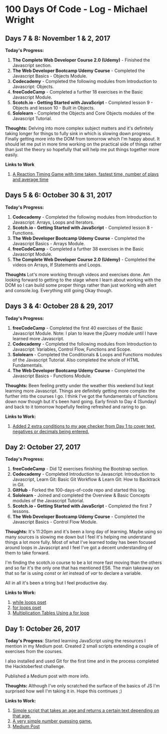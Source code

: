 # 100 Days Of Code - Log - Michael Wright

## Days 7 & 8: November 1 & 2, 2017

**Today's Progress:**
1. **The Complete Web Developer Course 2.0 (Udemy)** - Finished the Javascript section.
2. **The Web Developer Bootcamp Udemy Course** - Completed the Javascript Basics - Objects Module.
3. **Codecademy** - Completed the following modules from Introduction to Javascript: Objects.
4. **freeCodeCamp** - Completed a further 18 exercises in the Basic Javascript Module.
5. **Scotch.io - Getting Started with JavaScript** - Completed lesson 9 - Objects and lesson 10 - Built in Objects.
6. **Sololearn** - Completed the Objects and Core Objects modules of the Javascript Tutorial.

**Thoughts:** Delving into more complex subject matters and it's definitely taking longer for things to fully sink in which is slowing down progress. Finally getting more into the DOM from tomorrow which I'm happy about. It should let me put in more time working on the practical side of things rather than just the theory so hopefully that will help me put things together more easily.

**Links to Work**
1. [A Reaction Timing Game with time taken, fastest time, number of plays and average time](https://codepen.io/michaelwright74/pen/OOMLdW)

## Days 5 & 6: October 30 & 31, 2017

**Today's Progress:**
1. **Codecademy** - Completed the following modules from Introduction to Javascript: Arrays, Loops and Iterators.
2. **Scotch.io - Getting Started with JavaScript** - Completed lesson 8 - Functions.
3. **The Web Developer Bootcamp Udemy Course** - Completed the Javascript Basics - Arrays Module.
4. **freeCodeCamp** - Completed a further 38 exercises in the Basic Javascript Module.
5. **The Complete Web Developer Course 2.0 (Udemy)** - Completed the videos on Arrays, If Statements and Loops.

**Thoughts** Lot's more working through videos and exercises done. Am looking forward to getting to the stage where I learn about working with the DOM so I can build some proper things rather than just working with alert and console.log. Everything still going Okay though.

## Days 3 & 4: October 28 & 29, 2017

**Today's Progress:**
1. **freeCodeCamp** - Completed the first 40 exercises of the Basic Javascript Module. Note: I plan to leave the jQuery module until I have learned more Javascript.
2. **Codecademy** - Completed the following modules from Introduction to Javascript: Variables, Control Flow, Functions and Scope.
3. **Sololearn** - Completed the Conditionals & Loops and Functions modules of the Javascript Tutorial. Also completed the whole of HTML Fundamentals.
4. **The Web Developer Bootcamp Udemy Course** - Completed the Javascript Basics - Functions Module.

**Thoughts:** Been feeling pretty under the weather this weekend but kept learning more Javascript. Things are definitely getting more complex the further into the courses I go. I think I've got the fundamentals of functions down now though but it's been hard going. Early finish to Day 4 (Sunday) and back to it tomorrow hopefully feeling refreshed and raring to go.

**Links to Work:**
1. [Added 2 extra conditions to my age checker from Day 1 to cover text, negatives or decimals being entered.](https://codepen.io/michaelwright74/pen/vWBEPx)
 
## Day 2: October 27, 2017

**Today's Progress:**
1. **freeCodeCamp** - Did 12 exercises finishing the Bootstrap section.
2. **Codecademy** - Completed Introduction to Javascript: Introduction to Javascript, Learn Git: Basic Git Workflow & Learn Git: How to Backtrack in Git.
3. **GitHub** - Forked the 100-days-of-code repo and started this log.
4. **Sololearn** - Joined and completed the Overview & Basic Concepts modules of the Javascript Tutorial.
5. **Scotch.io - Getting Started with JavaScript** - Completed the first 7 lessons.
6. **The Web Developer Bootcamp Udemy Course** - Completed the Javascript Basics - Control Flow Module.

**Thoughts:** It's 11:20pm and it's been a long day of learning. Maybe using so many sources is slowing me down but I feel it's helping me understand things a lot more fully. Most of what I've learned today has been focused around loops in Javascript and I feel I've got a decent understanding of them to take forward.

I'm finding the scotch.io course to be a lot more fast moving than the others and so far it's the only one that has mentioned ES6. The main takeaway on that so far is using *const* or *let* instead of *var* to declare a variable.

All in all it's been a tiring but I feel productive day.

**Links to Work:**
1. [while loops pset](https://codepen.io/michaelwright74/pen/GOKVwr?editors=1111)
2. [for loops pset](https://codepen.io/michaelwright74/pen/POoqXd?editors=1111)
3. [Multiplication Tables Using a for loop](https://codepen.io/michaelwright74/pen/POoNWE)

## Day 1: October 26, 2017

**Today's Progress**: Started learning JavaScript using the resources I mention in my Medium post. Created 2 small scripts extending a couple of exercises from the courses.

I also installed and used Git for the first time and in the process completed the Hacktoberfest challenge.

Published a Medium post with more info.

**Thoughts:** Although I've only scratched the surface of the basics of JS I'm surprised how well I'm taking it in. Hope this continues ;)

**Links to Work:** 
1. [Simple script that takes an age and returns a certain text depending on that age.](https://codepen.io/michaelwright74/pen/vWBEPx)
2. [A very simple number guessing game.](https://codepen.io/michaelwright74/pen/eeOZXd)
3. [Medium Post](https://medium.com/@michaelwright74/day-1-of-my-100daysofcode-b91065256a96)





